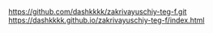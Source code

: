 https://github.com/dashkkkk/zakrivayuschiy-teg-f.git
https://dashkkkk.github.io/zakrivayuschiy-teg-f/index.html
